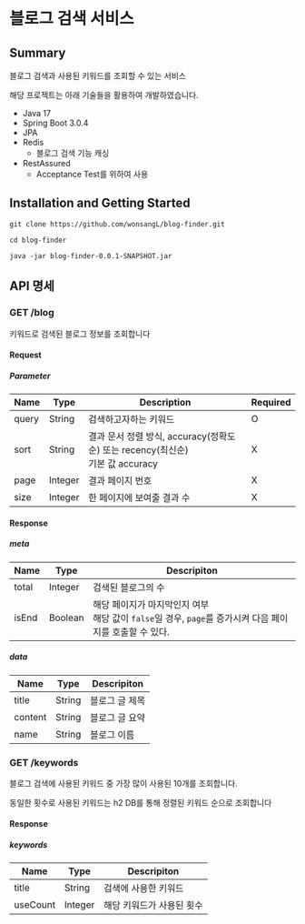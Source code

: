 # 블로그 검색 서비스
## Summary
블로그 검색과 사용된 키워드를 조회할 수 있는 서비스

해당 프로젝트는 아래 기술들을 활용하여 개발하였습니다.
- Java 17
- Spring Boot 3.0.4 
- JPA
- Redis
  - 블로그 검색 기능 캐싱
- RestAssured
  - Acceptance Test를 위하여 사용

## Installation and Getting Started
```text
git clone https://github.com/wonsangL/blog-finder.git

cd blog-finder

java -jar blog-finder-0.0.1-SNAPSHOT.jar
```
## API 명세
### GET /blog
키워드로 검색된 블로그 정보를 조회합니다
#### Request
##### Parameter
| Name  | Type | Description | Required |
|-------|------|-------------|----------|
| query | String | 검색하고자하는 키워드 | O |
| sort | String | 결과 문서 정렬 방식, accuracy(정확도순) 또는 recency(최신순)<br/>기본 값 accuracy | X |
| page | Integer | 결과 페이지 번호 | X |
| size | Integer | 한 페이지에 보여줄 결과 수 | X |
#### Response
##### meta
| Name  | Type    | Descripiton                                                          |
|-------|---------|----------------------------------------------------------------------|
| total | Integer | 검색된 블로그의 수                                                           |
| isEnd | Boolean | 해당 페이지가 마지막인지 여부<br/>해당 값이 `false`일 경우, `page`를 증가시켜 다음 페이지를 호출할 수 있다. |
##### data
| Name    | Type   | Descripiton |
|---------|--------|--------|
| title   | String | 블로그 글 제목 |
| content | String | 블로그 글 요약 |
| name    | String | 블로그 이름 |

### GET /keywords
블로그 검색에 사용된 키워드 중 가장 많이 사용된 10개를 조회합니다.

동일한 횟수로 사용된 키워드는 h2 DB를 통해 정렬된 키워드 순으로 조회합니다
#### Response
##### keywords
| Name     | Type    | Descripiton    |
|----------|---------|----------------|
| title    | String  | 검색에 사용한 키워드    |
| useCount | Integer | 해당 키워드가 사용된 횟수 |

